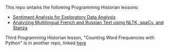 This repo ontains the following Programming Historian lessons:
- [Sentiment Analysis for Exploratory Data Analysis](https://programminghistorian.org/en/lessons/sentiment-analysis)
- [Analyzing Multilingual French and Russian Text using NLTK, spaCy, and Stanza](https://programminghistorian.org/en/lessons/analyzing-multilingual-text-nltk-spacy-stanza)

Third Programming Historian lesson, "Counting Word Frequencies with Python" is in another repo, linked [here](https://github.com/Erynn-Gutierrez/Word-Frequencies)
